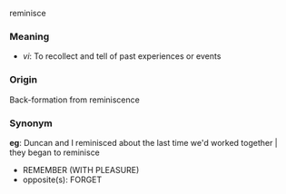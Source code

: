 reminisce
### Meaning
+ _vi_: To recollect and tell of past experiences or events

### Origin

Back-formation from reminiscence

### Synonym

__eg__: Duncan and I reminisced about the last time we'd worked together | they began to reminisce

+ REMEMBER (WITH PLEASURE)
+ opposite(s): FORGET


